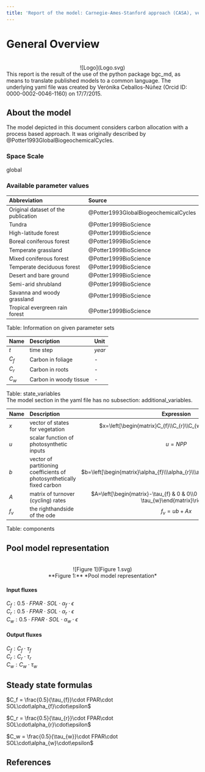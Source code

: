```yaml
---
title: 'Report of the model: Carnegie-Ames-Stanford approach (CASA), version: 1'
---
```

  
  
# General Overview  
  

<br>
<center>
![Logo](Logo.svg)
</center>
This report is the result of the use of the python package bgc_md, as means to translate published models to a common language.  The underlying yaml file was created by Verónika Ceballos-Núñez (Orcid ID: 0000-0002-0046-1160) on 17/7/2015.  
  
  
  
## About the model  
  
The model depicted in this document considers carbon allocation with a process based approach. It was originally described by @Potter1993GlobalBiogeochemicalCycles.  
  
  
  
### Space Scale  
  
global
  
  
### Available parameter values  
  
  
  
Abbreviation|Source  
:-----|:-----  
Original dataset of the publication|@Potter1993GlobalBiogeochemicalCycles  
Tundra|@Potter1999BioScience  
High-latitude forest|@Potter1999BioScience  
Boreal coniferous forest|@Potter1999BioScience  
Temperate grassland|@Potter1999BioScience  
Mixed coniferous forest|@Potter1999BioScience  
Temperate deciduous forest|@Potter1999BioScience  
Desert and bare ground|@Potter1999BioScience  
Semi-arid shrubland|@Potter1999BioScience  
Savanna and woody grassland|@Potter1999BioScience  
Tropical evergreen rain forest|@Potter1999BioScience  
  Table:  Information on given parameter sets  
  
  
Name|Description|Unit  
:-----|:-----|:-----  
$t$|time step|$year$  
$C_{f}$|Carbon in foliage|-  
$C_{r}$|Carbon in roots|-  
$C_{w}$|Carbon in woody tissue|-  
  Table: state_variables  
The model section in the yaml file has no subsection: additional_variables.  
  
Name|Description|Expression  
:-----|:-----|:-----:  
$x$|vector of states for vegetation|$x=\left[\begin{matrix}C_{f}\\C_{r}\\C_{w}\end{matrix}\right]$  
$u$|scalar function of photosynthetic inputs|$u=NPP$  
$b$|vector of partitioning coefficients of photosynthetically fixed carbon|$b=\left[\begin{matrix}\alpha_{f}\\\alpha_{r}\\\alpha_{w}\end{matrix}\right]$  
$A$|matrix of turnover (cycling) rates|$A=\left[\begin{matrix}-\tau_{f} & 0 & 0\\0 & -\tau_{r} & 0\\0 & 0 & -\tau_{w}\end{matrix}\right]$  
$f_{v}$|the righthandside of the ode|$f_{v}=u b + A x$  
  Table: components  
  
  
## Pool model representation  
  

<br>
<center>
![Figure 1](Figure 1.svg)<br>**Figure 1:** *Pool model representation*<br>
</center>
  
  
#### Input fluxes  
  
$C_{f}: 0.5\cdot FPAR\cdot SOL\cdot\alpha_{f}\cdot\epsilon$  
$C_{r}: 0.5\cdot FPAR\cdot SOL\cdot\alpha_{r}\cdot\epsilon$  
$C_{w}: 0.5\cdot FPAR\cdot SOL\cdot\alpha_{w}\cdot\epsilon$  

  
  
#### Output fluxes  
  
$C_{f}: C_{f}\cdot\tau_{f}$  
$C_{r}: C_{r}\cdot\tau_{r}$  
$C_{w}: C_{w}\cdot\tau_{w}$  
  
  
## Steady state formulas  
  
$C_f = \frac{0.5}{\tau_{f}}\cdot FPAR\cdot SOL\cdot\alpha_{f}\cdot\epsilon$  
  
  
  
$C_r = \frac{0.5}{\tau_{r}}\cdot FPAR\cdot SOL\cdot\alpha_{r}\cdot\epsilon$  
  
  
  
$C_w = \frac{0.5}{\tau_{w}}\cdot FPAR\cdot SOL\cdot\alpha_{w}\cdot\epsilon$  
  
  
  
  
  
## References  
  
